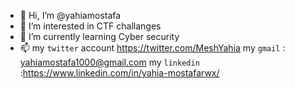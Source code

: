 - 👋 Hi, I’m @yahiamostafa
- 👀 I’m interested in CTF challanges
- 🌱 I’m currently learning Cyber security
- 📫 my `twitter` account https://twitter.com/MeshYahia
     my `gmail` : yahiamostafa1000@gmail.com
     my `linkedin` :https://www.linkedin.com/in/yahia-mostafarwx/

<!---
yahiamostafa/yahiamostafa is a ✨ special ✨ repository because its `README.md` (this file) appears on your GitHub profile.
You can click the Preview link to take a look at your changes.
--->
